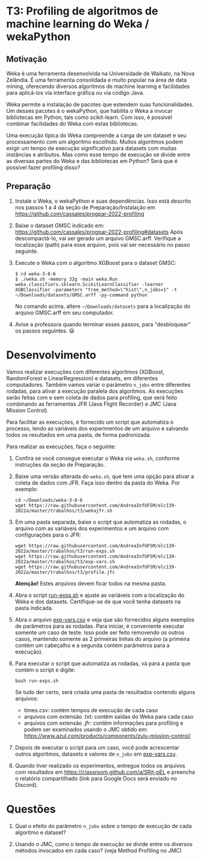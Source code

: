 # T3: Profiling de algoritmos de machine learning do Weka / wekaPython


## Motivação

Weka é uma ferramenta desenvolvida na Universidade de Waikato, na Nova Zelândia. É uma ferramenta consolidada e muito popular na área de data mining, oferecendo diversos algoritmos de machine learning e facilidades para aplicá-los via interface gráfica ou via código Java.

Weka permite a instalação de pacotes que estendem suas funcionalidades. Um desses pacotes é o wekaPython, que habilita o Weka a invocar bibliotecas em Python, tais como scikit-learn. Com isso, é possível combinar facilidades do Weka com estas bibliotecas.

Uma execução típica do Weka compreende a carga de um dataset e seu processamento com um algoritmo escolhido. 
Muitos algoritmos podem exigir um tempo de execução significativo para datasets com muitas instâncias e atributos.
Mas como esse tempo de execução se divide entre as diversas partes do Weka e das bibliotecas em Python? Será que é possível fazer profiling disso? 


## Preparação

1. Instale o Weka, o wekaPython e suas dependências. Isso está descrito nos passos 1 a 4 da seção de Preparação/Instalação em https://github.com/cassales/progpar-2022-profiling

2. Baixe o dataset GMSC indicado em: https://github.com/cassales/progpar-2022-profiling#datasets Após descompactá-lo, vai ser gerado um arquivo GMSC.arff. Verifique a localização (path) para esse arquivo, pois vai ser necessário no passo seguinte.

3. Execute o Weka com o algoritmo XGBoost para o dataset GMSC:
   ```
   $ cd weka-3-8-6
   $ ./weka.sh -memory 32g -main weka.Run weka.classifiers.sklearn.ScikitLearnClassifier -learner XGBClassifier -parameters "tree_method=\"hist\",n_jobs=1" -t ~/Downloads/datasets/GMSC.arff -py-command python
   ```
   No comando acima, altere `~/Downloads/datasets` para a localização do arquivo GMSC.arff em seu computador.


4. Avise a professora quando terminar esses passos, para "desbloquear" os passos seguintes. 😃



# Desenvolvimento


Vamos realizar execuções com diferentes algoritmos (XGBoost, RandomForest e LinearRegression) e datasets, em diferentes computadores. Também vamos variar o parâmetro `n_jobs` entre diferentes rodadas, para ativar a execução paralela dos algoritmos.
As execuções serão feitas com e sem coleta de dados para profiling, que será feito combinando as ferramentas JFR (Java Flight Recorder) e JMC (Java Mission Control).

Para facilitar as execuções, é fornecido um script que automatiza o processo, lendo as variáveis dos experimentos de um arquivo e salvando todos os resultados em uma pasta, de forma padronizada.

Para realizar as execuções, faça o seguinte:

1. Confira se você consegue executar o Weka via `weka.sh`, conforme instruções da seção de Preparação. 

2. Baixe uma versão alterada do `weka.sh`, que tem uma opção para ativar a coleta de dados com JFR. Faça isso dentro da pasta do Weka. Por exemplo:
   ```
   cd ~/Downloads/weka-3-8-6
   wget https://raw.githubusercontent.com/AndreaInfUFSM/elc139-2022a/master/trabalhos/t3/wekajfr.sh
   ```

3. Em uma pasta separada, baixe o script que automatiza as rodadas, o arquivo com as variáveis dos experimentos e um arquivo com configurações para o JFR:
   ```
   wget https://raw.githubusercontent.com/AndreaInfUFSM/elc139-2022a/master/trabalhos/t3/run-exps.sh
   wget https://raw.githubusercontent.com/AndreaInfUFSM/elc139-2022a/master/trabalhos/t3/exp-vars.sh
   wget https://raw.githubusercontent.com/AndreaInfUFSM/elc139-2022a/master/trabalhos/t3/profile.jfc
   ```
   **Atenção!** Estes arquivos devem ficar todos na mesma pasta.

4. Abra o script [run-exps.sh](run-exps.sh) e ajuste as variáveis com a localização do Weka e dos datasets. Certifique-se de que você tenha datasets na pasta indicada.

5. Abra o arquivo [exp-vars.csv](exp-vars.csv) e veja que são fornecidos alguns exemplos de parâmetros para as rodadas. Para iniciar, é conveniente executar somente um caso de teste. Isso pode ser feito removendo os outros casos, mantendo somente as 2 primeiras linhas do arquivo (a primeira contém um cabeçalho e a segunda contém parâmetros para a execução).

6. Para executar o script que automatiza as rodadas, vá para a pasta que contém o script e digite:
   ```
   bash run-exps.sh
   ```
   Se tudo der certo, será criada uma pasta de resultados contendo alguns arquivos:
   - times.csv: contém tempos de execução de cada caso
   - arquivos com extensão .txt: contêm saídas do Weka para cada caso
   - arquivos com extensão .jfr: contêm informações para profiling e podem ser examinados usando o JMC obtido em: https://www.azul.com/products/components/zulu-mission-control/

7. Depois de executar o script para um caso, você pode acrescentar outros algoritmos, datasets e valores de `n_jobs` em [exp-vars.csv](exp-vars.csv). 

8. Quando tiver realizado os experimentos, entregue todos os arquivos com resultados em https://classroom.github.com/a/SRjt-pEL e preencha o relatório compartilhado (link para Google Docs será enviado no Discord).




# Questões

1. Qual o efeito do parâmetro `n_jobs` sobre o tempo de execução de cada algoritmo e dataset? 

2. Usando o JMC, como o tempo de execução se divide entre os diversos métodos invocados em cada caso? (veja Method Profiling no JMC)
